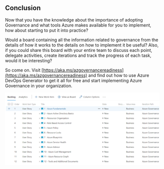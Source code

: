 ## Conclusion

Now that you have the knowledge about the importance of adopting Governance and what tools Azure makes available for you to implement, how about starting to put it into practice?

Would a board containing all the information related to governance from the details of how it works to the details on how to implement it be useful? Also, if you could share this board with your entire team to discuss each point, delegate activities, create iterations and track the progress of each task, would it be interesting?

So come on. Visit [https://aka.ms/azgovernancereadiness](https://aka.ms/azgovernancereadiness) and find out how to use Azure DevOps Generator to get it all for free and start implementing Azure Governance in your organization.

![governance-devopsgenerator](../images/governance-devopsgenerator.png)

